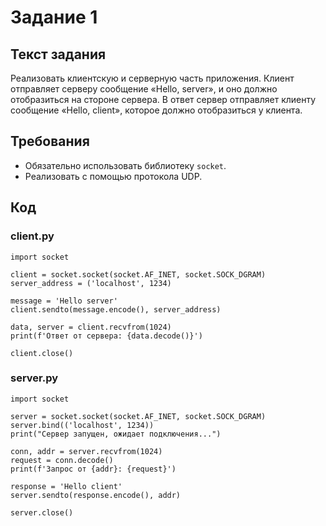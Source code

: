 # Задание 1

## Текст задания

Реализовать клиентскую и серверную часть приложения. Клиент отправляет серверу сообщение «Hello, server», и оно должно отобразиться на стороне сервера. В ответ сервер отправляет клиенту сообщение «Hello, client», которое должно отобразиться у клиента.

## Требования

*   Обязательно использовать библиотеку `socket`.
*   Реализовать с помощью протокола UDP.

## Код

### client.py

    import socket

    client = socket.socket(socket.AF_INET, socket.SOCK_DGRAM)
    server_address = ('localhost', 1234)

    message = 'Hello server'
    client.sendto(message.encode(), server_address)

    data, server = client.recvfrom(1024)
    print(f'Ответ от сервера: {data.decode()}')

    client.close()


### server.py

    import socket

    server = socket.socket(socket.AF_INET, socket.SOCK_DGRAM)
    server.bind(('localhost', 1234))
    print("Сервер запущен, ожидает подключения...")

    conn, addr = server.recvfrom(1024)
    request = conn.decode()
    print(f'Запрос от {addr}: {request}')

    response = 'Hello client'
    server.sendto(response.encode(), addr)

    server.close()